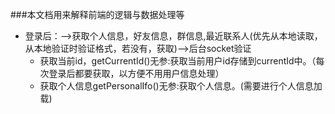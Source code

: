 ###本文档用来解释前端的逻辑与数据处理等
* 登录后：-->获取个人信息，好友信息，群信息,最近联系人(优先从本地读取，从本地验证时验证格式，若没有，获取)-->后台socket验证
	* 获取当前id，getCurrentId()无参:获取当前用户id存储到currentId中。（每次登录后都要获取，以方便不用用户信息处理）
	* 获取个人信息getPersonalIfo()无参:获取个人信息。(需要进行个人信息加载)